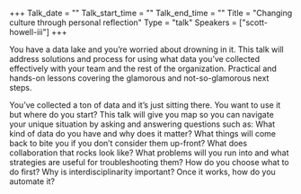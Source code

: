 +++
Talk_date = ""
Talk_start_time = ""
Talk_end_time = ""
Title = "Changing culture through personal reflection"
Type = "talk"
Speakers = ["scott-howell-iii"]
+++

You have a data lake and you’re worried about drowning in it. This talk will address solutions and process for using what data you’ve collected effectively with your team and the rest of the organization. Practical and hands-on lessons covering the glamorous and not-so-glamorous next steps.

You’ve collected a ton of data and it’s just sitting there. You want to use it but where do you start? This talk will give you map so you can navigate your unique situation by asking and answering questions such as: What kind of data do you have and why does it matter? What things will come back to bite you if you don’t consider them up-front? What does collaboration that rocks look like? What problems will you run into and what strategies are useful for troubleshooting them? How do you choose what to do first? Why is interdisciplinarity important? Once it works, how do you automate it?
